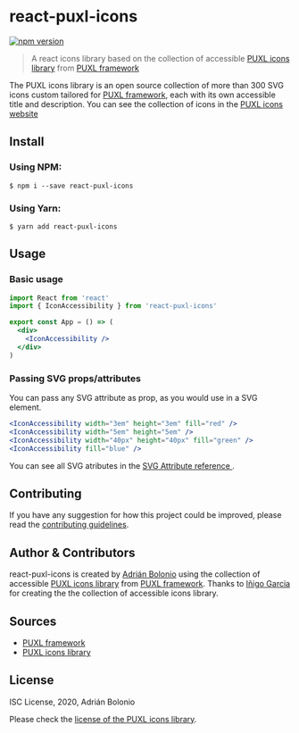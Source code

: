 # react-puxl-icons

[![npm version](https://img.shields.io/npm/v/react-puxl-icons.svg?style=flat)](https://www.npmjs.com/package/react-puxl-icons)

> A react icons library based on the collection of accessible [PUXL icons library](https://github.com/puxl/puxl-icons) from [PUXL framework](https://github.com/puxl/puxl-framework)

The PUXL icons library is an open source collection of more than 300 SVG icons custom tailored for [PUXL framework](https://puxl.io/), each with its own accessible title and description. You can see the collection of icons in the [PUXL icons website](https://puxl.io/puxl-icons/)

## Install

### Using NPM:

```
$ npm i --save react-puxl-icons
```

### Using Yarn:

```
$ yarn add react-puxl-icons
```

## Usage

### Basic usage

```jsx
import React from 'react'
import { IconAccessibility } from 'react-puxl-icons'

export const App = () => (
  <div>
    <IconAccessibility />
  </div>
)
```

### Passing SVG props/attributes

You can pass any SVG attribute as prop, as you would use in a SVG element.

```jsx
<IconAccessibility width="3em" height="3em" fill="red" />
<IconAccessibility width="5em" height="5em" />
<IconAccessibility width="40px" height="40px" fill="green" />
<IconAccessibility fill="blue" />
```

You can see all SVG atributes in the [SVG Attribute reference
](https://developer.mozilla.org/en-US/docs/Web/SVG/Attribute).

## Contributing

If you have any suggestion for how this project could be improved, please read the [contributing guidelines](https://github.com/bolonio/react-puxl-icons/blob/master/CONTRIBUTING.md).

## Author & Contributors

react-puxl-icons is created by [Adrián Bolonio](https://twitter.com/bolonio) using the collection of accessible [PUXL icons library](https://github.com/puxl/puxl-icons) from [PUXL framework](https://github.com/puxl/puxl-framework). Thanks to [Iñigo Garcia](https://github.com/MrKanuel) for creating the the collection of accessible icons library.

## Sources

- [PUXL framework](https://github.com/puxl/puxl-framework)
- [PUXL icons library](https://github.com/puxl/puxl-icons)

## License

ISC License, 2020, Adrián Bolonio

Please check the [license of the PUXL icons library](https://github.com/puxl/puxl-icons/blob/master/LICENSE).
